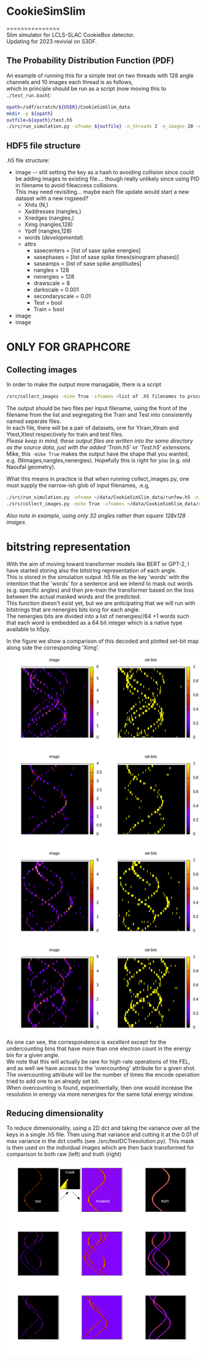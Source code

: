# CookieSimSlim  
===============  
Slim simulator for LCLS-SLAC CookieBox detector.  
Updating for 2023 revivial on S3DF.   

## The Probability Distribution Function (PDF)  

An example of running this for a simple test on two threads with 128 angle channels and 10 images each thread is as follows,  
which in principle should be run as a script (now moving this to ```./test_run.bash```):    
```bash  
opath=/sdf/scratch/${USER}/CookieSimSlim_data  
mkdir -p ${opath}  
outfile=${opath}/test.h5  
./src/run_simulation.py -ofname ${outfile} -n_threads 2 -n_images 20 -n_angles 32 -n_energies 512 -polstrength 1 -polstrengthvar 1 -centralenergy 256 -centralenergyvar 128 -kickstrength 128 -kickstrengthvar 64 -drawscale 1
```  

## HDF5 file structure  
.h5 file structure: 
* image	-- still setting the key as a hash to avoiding collision since could be adding images to existing file.... though really unlikely since using PID in filename to avoid fileaccess collisions.  
This may need revisiting... maybe each file update would start a new dataset with a new rngseed?
	* Xhits (N,)  
	* Xaddresses (nangles,)  
	* Xnedges (nangles,)  
	* Ximg (nangles,128)  
	* Ypdf (nangles,128)  
	* words (*developmental*)  
	* attrs  
		* sasecenters = [list of sase spike energies]
		* sasephases = [list of sase spike times(sinogram phases)]
		* saseamps = [list of sase spike amplitudes]
		* nangles = 128   
		* nenergies = 128  
		* drawscale = 8 
		* darkscale = 0.001
		* secondaryscale = 0.01
		* Test = bool
		* Train = bool  
* image  
* image  


# ONLY FOR GRAPHCORE
## Collecting images
In order to make the output more managable, there is a script 
```bash
/src/collect_images -mike True -ifnames <list of .h5 filenames to process into individual Train and Test .h5 files>
```
The output should be two files per input filename, using the front of the filename from the list and segregating the Train and Test into consistently named seperate files.  
In each file, there will be a pair of datasets, one for Ytrain,Xtrain and Ytest,Xtest respectively for train and test files.  
*Please keep in mind, these output files are written into the same directory as the source data, just with the added 'Train.h5' or 'Test.h5' extensions.*  
Mike, this ```-mike True``` makes the output have the shape that you wanted, e.g. (Nimages,nangles,nenergies).  Hopefully this is right for you (e.g. old Naoufal geometry).  

What this means in practice is that when running collect\_images.py, one must supply the narrow-ish glob of input filenames, .e.g,
```bash
./src/run_simulation.py -ofname ~/data/CookieSimSlim_data/runfew.h5 -n_threads 4 -n_angles 32 -n_energies 128 -n_images 100 -drawscale 0.2
./src/collect_images.py -mike True -ifnames ~/data/CookieSimSlim_data/runfew.[01][0-9].h5
```
*Also note in example, using only 32 angles rather than square 128x128 images.*



# bitstring representation  
With the aim of moving toward transformer models like BERT or GPT-2, I have started storing also the bitstring representation of each angle.  
This is stored in the simulation output .h5 file as the key 'words' with the intention that the 'words' for a sentence and we intend to mask out words (e.g. specific angles) and then pre-train the transformer based on the loss between the actual masked words and the predicted.  
This function doesn't exist yet, but we are anticipating that we will run with bitstrings that are nenergies bits long for each angle.  
The nenergies bits are divided into a list of nenergies//64 +1 words such that each word is embedded as a 64 bit integer which is a native type available to h5py.  

In the figure we show a comparison of this decoded and plotted set-bit map along side the corresponding 'Ximg'.  
![plot](./figs/compare_images.png)
As one can see, the correspondence is excellent except for the undercounting bins that have more than one electron count in the energy bin for a given angle.  
We note that this will actually be rare for high-rate operations of hte FEL, and as well we have access to the 'overcounting' attribute for a given shot.  
The overcounting attribute will be the number of times the encode operation tried to add one to an already set bit.  
When overcounting is found, experimentally, then one would increase the resolution in energy via more nenergies for the same total energy window.  


## Reducing dimensionality  

To reduce dimensionality, using a 2D dct and taking the variance over all the keys in a single .h5 file.  Then using that variance and cutting it at the 0.01 of max variance in the dct coeffs (see ./src/testDCTresolution.py).  This mask is then used on the individual images which are then back transformed for comparison to both raw (left) and truth (right)

![plot](./figs/plotting.dctmasking.png)



